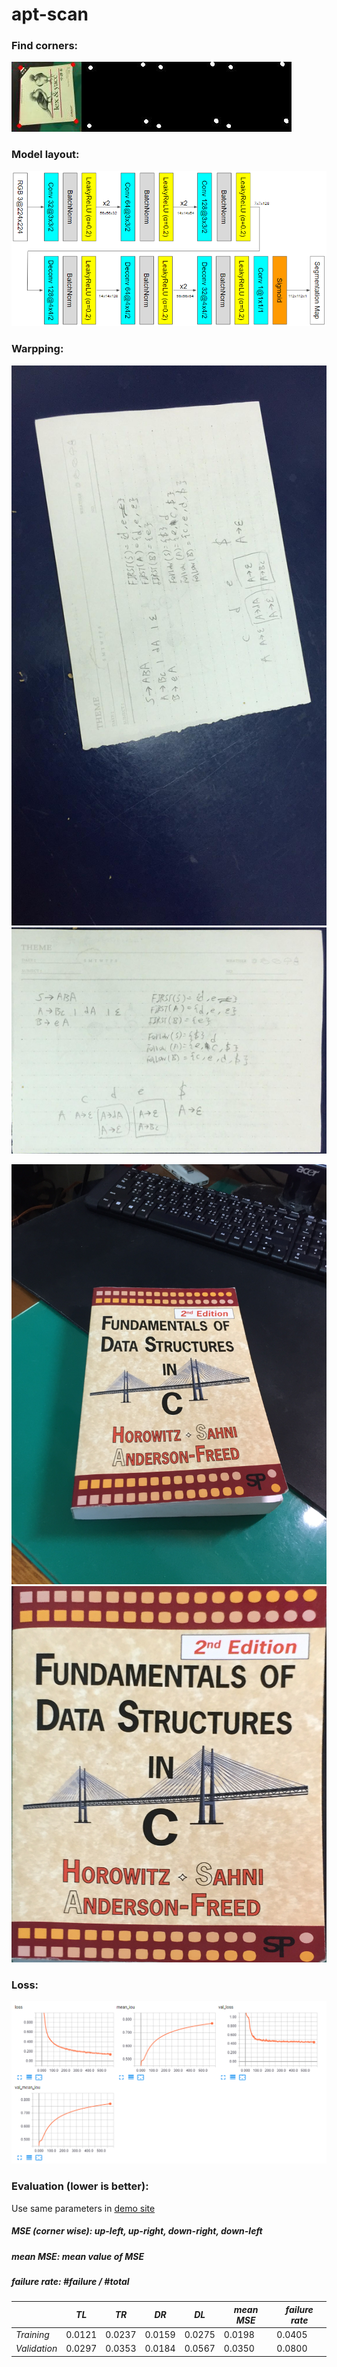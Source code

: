 # apt-scan

### Find corners:

![hello](assets/epoch_78_7.jpg)

### Model layout:

![model](assets/network_layout.PNG)

### Warpping:

![real_life](assets/real_life.jpg)
![real_life_unwarp](assets/real_life_unwarpped.png)

![c](assets/IMG_0780.JPG)
![c_w](assets/c_unwarpped.png)

### Loss:

![loss](assets/tensorboard.PNG)

### Evaluation (lower is better):

Use same parameters in [demo site](https://github.com/peter0749/apt-scan-demo/blob/master/demo/unwrap/models.py)

##### MSE (corner wise): up-left, up-right, down-right, down-left

##### mean MSE: mean value of MSE

##### failure rate: \#failure / \#total

|            | *TL*     | *TR*     | *DR*     | *DL*     | *mean MSE* | *failure rate* |
|------------|--------|--------|--------|--------|----------|--------------|
| *Training*   | 0.0121 | 0.0237 | 0.0159 | 0.0275 | 0.0198   | 0.0405       |
| *Validation* | 0.0297 | 0.0353 | 0.0184 | 0.0567 | 0.0350   | 0.0800       |
